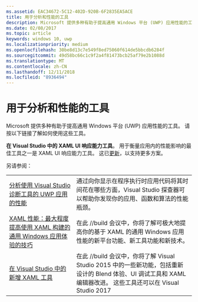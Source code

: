 ```yaml
---
ms.assetid: EAC34672-5C12-402D-920B-6F2835EA5ACE
title: 用于分析和性能的工具
description: Microsoft 提供多种有助于提高通用 Windows 平台 (UWP) 应用性能的工具。
ms.date: 02/08/2017
ms.topic: article
keywords: windows 10, uwp
ms.localizationpriority: medium
ms.openlocfilehash: 30be8d13c7e549f8ed75060f614de5bbcdb6284f
ms.sourcegitcommit: 49d58bc66c1c9f2a4f81473bcb25af79e2b1088d
ms.translationtype: MT
ms.contentlocale: zh-CN
ms.lasthandoff: 12/11/2018
ms.locfileid: "8936494"
---
```

# <a name="tools-for-profiling-and-performance"></a>用于分析和性能的工具


Microsoft 提供多种有助于提高通用 Windows 平台 (UWP) 应用性能的工具。 请按以下链接了解如何使用这些工具。

**在 Visual Studio 中的 XAML UI 响应能力工具**。 用于衡量应用内的性能影响的最佳工具之一是 XAML UI 响应能力工具。 这已[更新](http://blogs.msdn.com/b/wpf/archive/2015/01/14/new-ui-performance-analysis-tool-for-wpf-applications.aspx)，以支持更多方案。

另请参阅：

|           |             |
|-----------|-------------|
| [分析使用 Visual Studio 诊断工具的 UWP 应用的性能](https://msdn.microsoft.com/library/windows/apps/xaml/hh696636.aspx) | 通过向你显示在程序执行时应用代码将其时间花在哪些方面，Visual Studio 探查器可以帮助你发现你的应用、函数和算法的性能瓶颈。 |
| [XAML 性能：最大程度提高使用 XAML 构建的通用 Windows 应用体验的技巧](https://channel9.msdn.com/Events/Build/2015/3-698) | 在此 //build 会议中，你将了解可极大地提高你的基于 XAML 的通用 Windows 应用性能的新平台功能、新工具功能和新技术。 |
| [在 Visual Studio 中的新增 XAML 工具](https://channel9.msdn.com/Events/Build/2015/2-697) | 在此 //build 会议中，你将了解 Visual Studio 2015 中的一些新功能，包括重新设计的 Blend 体验、UI 调试工具和 XAML 编辑器改进。 这些工具还可以在 Visual Studio 2017 |
